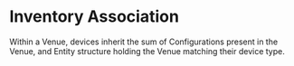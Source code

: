 # Inventory Association

Within a Venue, devices inherit the sum of Configurations present in the Venue, and Entity structure holding the Venue matching their device type.&#x20;



